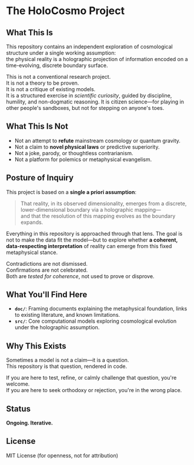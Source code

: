 # The HoloCosmo Project

## What This Is

This repository contains an independent exploration of cosmological structure under a single working assumption:  
the physical reality is a holographic projection of information encoded on a time-evolving, discrete boundary surface.

This is not a conventional research project.  
It is not a theory to be proven.  
It is not a critique of existing models.  
It is a structured exercise in *scientific curiosity*, guided by discipline, humility, and non-dogmatic reasoning.
It is citizen science—for playing in other people's sandboxes, but not for stepping on anyone's toes.

## What This Is Not

- Not an attempt to **refute** mainstream cosmology or quantum gravity.
- Not a claim to **novel physical laws** or predictive superiority.
- Not a joke, parody, or thoughtless contrarianism.
- Not a platform for polemics or metaphysical evangelism.

## Posture of Inquiry

This project is based on a **single a priori assumption**:

> That reality, in its observed dimensionality, emerges from a discrete, lower-dimensional boundary via a holographic mapping—  
> and that the resolution of this mapping evolves as the boundary expands.

Everything in this repository is approached through that lens. The goal is not to make the data fit the model—but to explore whether **a coherent, data-respecting interpretation** of reality can emerge from this fixed metaphysical stance.

Contradictions are not dismissed.  
Confirmations are not celebrated.  
Both are *tested for coherence*, not used to prove or disprove.

## What You'll Find Here

- **`doc/`**: Framing documents explaining the metaphysical foundation, links to existing literature, and known limitations.
- **`src/`**: Core computational models exploring cosmological evolution under the holographic assumption.

## Why This Exists

Sometimes a model is not a claim—it is a question.  
This repository is that question, rendered in code.

If you are here to test, refine, or calmly challenge that question, you're welcome.  
If you are here to seek orthodoxy or rejection, you're in the wrong place.

## Status

**Ongoing. Iterative.**

## License

MIT License (for openness, not for attribution)